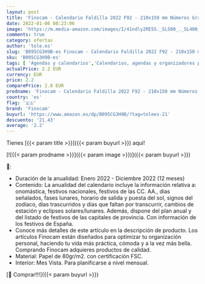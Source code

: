 ```yaml
---
layout: post
title: 'Finocam - Calendario Faldilla 2022 F92 - 210x150 mm Números Grandes Español'
date: 2022-01-06 08:23:06
image: 'https://m.media-amazon.com/images/I/41ndly2RE5S._SL500_._SL400_.jpg'
comments: true
category: ofertas
author: 'tole.es'
slug: 'B095CG3H9B-es Finocam - Calendario Faldilla 2022 F92 - 210x150 mm...'
sku: 'B095CG3H9B-es'
tags: [ 'Agendas y calendarios','Calendarios, agendas y organizadores personales','Oficina y papelería','finocam', ]
actualPrice: 2.2 EUR
currency: EUR
price: 2.2
comparePrice: 2.8 EUR
prodname: 'Finocam - Calendario Faldilla 2022 F92 - 210x150 mm Números Grandes Español'
country: 'es'
flag: '🇪🇸'
brand: 'Finocam'
buyurl: 'https://www.amazon.es/dp/B095CG3H9B/?tag=tolees-21'
descuento: '21.43'
average: '2.2'
---
```


Tienes [{{< param title >}}]({{< param buyurl >}}) aqui!

[![{{< param prodname >}}]({{< param image >}})]({{< param buyurl >}})

🔎:

- Duración de la anualidad: Enero 2022 - Diciembre 2022 (12 meses)
- Contenido: La anualidad del calendario incluye la información relativa a: onomástica, festivos nacionales, festivos de las CC. AA., días señalados, fases lunares, horario de salida y puesta del sol, signos del zodíaco, días trascurridos y días que faltan por transcurrir, cambios de estación y eclipses solares/lunares. Además, dispone del plan anual y del listado de festivos de las capitales de provincia. Con información de los festivos de España.
- Conoce más detalles de este artículo en la descripción de producto. Los artículos Finocam están diseñados para optimizar tu organización personal, haciendo tu vida más práctica, cómoda y a la vez más bella. Comprando Finocam adquieres productos de calidad.
- Material: Papel de 80gr/m2. con certificación FSC.
- Interior: Mes Vista. Para planificarse a nivel mensual.

[🛒 Comprar!!!]({{< param buyurl >}})
